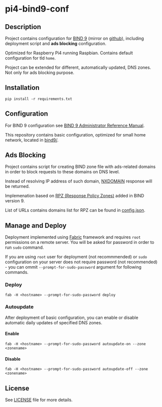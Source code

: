 # pi4-bind9-conf

## Description

Project contains configuration for [BIND 9](https://gitlab.isc.org/isc-projects/bind9) (mirror on [github](https://github.com/isc-projects/bind9)), including deployment script and **ads blocking** configuration.

Optimized for Raspberry Pi4 running Raspbian. Contains default configuration for tld `home`.

Project can be extended for different, automatically updated, DNS zones. Not only for ads blocking purpose.

## Installation

```pip install -r requirements.txt```

## Configuration

For BIND 9 configuration see [BIND 9 Administrator Reference Manual](https://github.com/isc-projects/bind9/blob/master/doc/arm/Bv9ARM.pdf).

This repository contains basic configuration, optimized for small home network, located in [bind9/](bind9).

## Ads Blocking

Project contains script for creating BIND zone file with ads-related domains in order to block requests to these domains on DNS level.

Instead of resolving IP address of such domain, [NXDOMAIN](https://tools.ietf.org/html/rfc8020) response will be returned.

Implemenation based on [RPZ (Response Policy Zones)](https://www.isc.org/rpz) added in BIND version 9.

List of URLs contains domains list for RPZ can be found in [config.json](config.json).

## Manage and Deploy

Deployment implemented using [Fabric](https://www.fabfile.org) framework and requires `root` permissions on a remote server. You will be asked for password in order to run `sudo` command.

If you are using `root` user for deployment (not recommmended) or `sudo` configuration on your server does not require password (not recommended) - you can ommit `--prompt-for-sudo-password` argument for following commands.

### Deploy

```fab -H <hostname> --prompt-for-sudo-password deploy```

### Autoupdate

After deployment of basic configuration, you can enable or disable automatic daily updates of specified DNS zones.

#### Enable

```fab -H <hostname> --prompt-for-sudo-password autoupdate-on --zone <zonename>```

#### Disable

```fab -H <hostname> --prompt-for-sudo-password autoupdate-off --zone <zonename>```

## License

See [LICENSE](LICENSE) file for more details.
